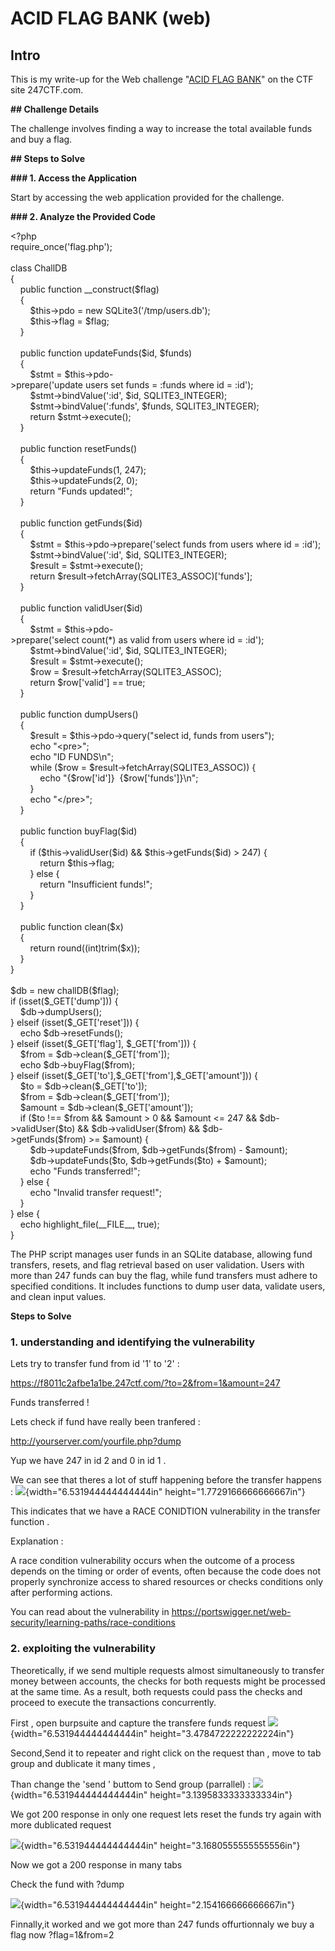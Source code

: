 # ACID FLAG BANK (web)

## Intro

This is my write-up for the Web challenge \"[ACID FLAG
BANK](https://247ctf.com/dashboard#collapse-c61)\" on the CTF site
247CTF.com.

**\## Challenge Details**

The challenge involves finding a way to increase the total available
funds and buy a flag.

**\## Steps to Solve**

**\### 1. Access the Application**

Start by accessing the web application provided for the challenge.

**\### 2. Analyze the Provided Code**

\<?php\
require_once(\'flag.php\');\
\
class ChallDB\
{\
    public function \_\_construct(\$flag)\
    {\
        \$this-\>pdo = new SQLite3(\'/tmp/users.db\');\
        \$this-\>flag = \$flag;\
    }\
 \
    public function updateFunds(\$id, \$funds)\
    {\
        \$stmt = \$this-\>pdo-\>prepare(\'update users set funds = :funds where id = :id\');\
        \$stmt-\>bindValue(\':id\', \$id, SQLITE3_INTEGER);\
        \$stmt-\>bindValue(\':funds\', \$funds, SQLITE3_INTEGER);\
        return \$stmt-\>execute();\
    }\
\
    public function resetFunds()\
    {\
        \$this-\>updateFunds(1, 247);\
        \$this-\>updateFunds(2, 0);\
        return \"Funds updated!\";\
    }\
\
    public function getFunds(\$id)\
    {\
        \$stmt = \$this-\>pdo-\>prepare(\'select funds from users where id = :id\');\
        \$stmt-\>bindValue(\':id\', \$id, SQLITE3_INTEGER);\
        \$result = \$stmt-\>execute();\
        return \$result-\>fetchArray(SQLITE3_ASSOC)\[\'funds\'\];\
    }\
\
    public function validUser(\$id)\
    {\
        \$stmt = \$this-\>pdo-\>prepare(\'select count(\*) as valid from users where id = :id\');\
        \$stmt-\>bindValue(\':id\', \$id, SQLITE3_INTEGER);\
        \$result = \$stmt-\>execute();\
        \$row = \$result-\>fetchArray(SQLITE3_ASSOC);\
        return \$row\[\'valid\'\] == true;\
    }\
\
    public function dumpUsers()\
    {\
        \$result = \$this-\>pdo-\>query(\"select id, funds from users\");\
        echo \"\<pre\>\";\
        echo \"ID FUNDS\\n\";\
        while (\$row = \$result-\>fetchArray(SQLITE3_ASSOC)) {\
            echo \"{\$row\[\'id\'\]}  {\$row\[\'funds\'\]}\\n\";\
        }\
        echo \"\</pre\>\";\
    }\
\
    public function buyFlag(\$id)\
    {\
        if (\$this-\>validUser(\$id) && \$this-\>getFunds(\$id) \> 247) {\
            return \$this-\>flag;\
        } else {\
            return \"Insufficient funds!\";\
        }\
    }\
\
    public function clean(\$x)\
    {\
        return round((int)trim(\$x));\
    }\
}\
\
\$db = new challDB(\$flag);\
if (isset(\$\_GET\[\'dump\'\])) {\
    \$db-\>dumpUsers();\
} elseif (isset(\$\_GET\[\'reset\'\])) {\
    echo \$db-\>resetFunds();\
} elseif (isset(\$\_GET\[\'flag\'\], \$\_GET\[\'from\'\])) {\
    \$from = \$db-\>clean(\$\_GET\[\'from\'\]);\
    echo \$db-\>buyFlag(\$from);\
} elseif (isset(\$\_GET\[\'to\'\],\$\_GET\[\'from\'\],\$\_GET\[\'amount\'\])) {\
    \$to = \$db-\>clean(\$\_GET\[\'to\'\]);\
    \$from = \$db-\>clean(\$\_GET\[\'from\'\]);\
    \$amount = \$db-\>clean(\$\_GET\[\'amount\'\]);\
    if (\$to !== \$from && \$amount \> 0 && \$amount \<= 247 && \$db-\>validUser(\$to) && \$db-\>validUser(\$from) && \$db-\>getFunds(\$from) \>= \$amount) {\
        \$db-\>updateFunds(\$from, \$db-\>getFunds(\$from) - \$amount);\
        \$db-\>updateFunds(\$to, \$db-\>getFunds(\$to) + \$amount);\
        echo \"Funds transferred!\";\
    } else {\
        echo \"Invalid transfer request!\";\
    }\
} else {\
    echo highlight_file(\_\_FILE\_\_, true);\
}

The PHP script manages user funds in an SQLite database, allowing fund
transfers, resets, and flag retrieval based on user validation. Users
with more than 247 funds can buy the flag, while fund transfers must
adhere to specified conditions. It includes functions to dump user data,
validate users, and clean input values.

**Steps to Solve**

### 1. understanding and identifying the vulnerability

Lets try to transfer fund from id '1' to '2' :

https://f8011c2afbe1a1be.247ctf.com/?to=2&from=1&amount=247

Funds transferred !

Lets check if fund have really been tranfered :

<http://yourserver.com/yourfile.php?dump>

Yup we have 247 in id 2 and 0 in id 1 .

We can see that theres a lot of stuff happening before the transfer
happens : ![](./image1.png){width="6.531944444444444in"
height="1.7729166666666667in"}

This indicates that we have a RACE CONIDTION vulnerability in the
transfer function .

Explanation :

A race condition vulnerability occurs when the outcome of a process
depends on the timing or order of events, often because the code does
not properly synchronize access to shared resources or checks conditions
only after performing actions.

You can read about the vulnerability in
<https://portswigger.net/web-security/learning-paths/race-conditions>

### 2. exploiting the vulnerability

Theoretically, if we send multiple requests almost simultaneously to
transfer money between accounts, the checks for both requests might be
processed at the same time. As a result, both requests could pass the
checks and proceed to execute the transactions concurrently.

First , open burpsuite and capture the transfere funds request
![](./image2.png){width="6.531944444444444in"
height="3.4784722222222224in"}

Second,Send it to repeater and right click on the request than , move to
tab group and dublicate it many times ,

Than change the 'send ' buttom to Send group (parrallel) :
![](./image3.png){width="6.531944444444444in"
height="3.1395833333333334in"}

We got 200 response in only one request lets reset the funds try again
with more dublicated request

![](./image4.png){width="6.531944444444444in"
height="3.1680555555555556in"}

Now we got a 200 response in many tabs

Check the fund with ?dump

![](./image5.png){width="6.531944444444444in"
height="2.154166666666667in"}

Finnally,it worked and we got more than 247 funds offurtionnaly we buy a
flag now ?flag=1&from=2
